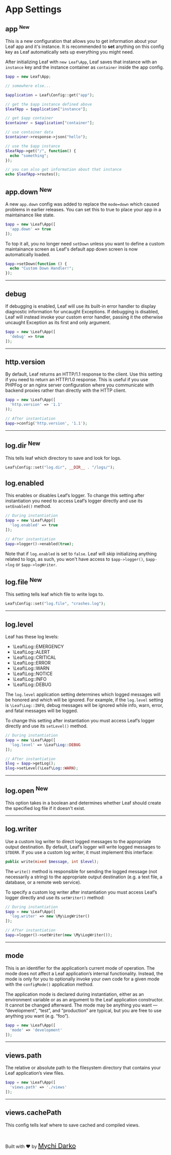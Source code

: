 # App Settings
<!-- markdownlint-disable no-inline-html -->

## app <sup class="new-tag-1"><small>New</small></sup>

This is a new configuration that allows you to get information about your Leaf app and it's instance. It is recommended to **set** anything on this config key as Leaf automatically sets up everything you might need.

After initializing Leaf with `new Leaf\App`, Leaf saves that instance with an `instance` key and the instance container as `container` inside the app config.

```php
$app = new Leaf\App;

// somewhere else...

$application = Leaf\Config::get("app");

// get the $app instance defined above
$leafApp = $application["instance"];

// get $app container
$container = $application["container"];

// use container data
$container->response->json("hello");

// use the $app instance
$leafApp->get("/", function() {
  echo "something";
});

// you can also get information about that instance
echo $leafApp->routes();
```

## app.down <sup class="new-tag-1">New</sup>

A new `app.down` config was added to replace the `mode=down` which caused problems in earlier releases. You can set this to true to place your app in a maintainance like state.

```php
$app = new \Leaf\App([
  'app.down' => true
]);
```

To top it all, you no longer need `setDown` unless you want to define a custom maintainance screen as Leaf's default app down screen is now automatically loaded.

```php
$app->setDown(function () {
  echo "Custom Down Handler!";
});
```

<hr>

## debug

If debugging is enabled, Leaf will use its built-in error handler to display diagnostic information for uncaught Exceptions. If debugging is disabled, Leaf will instead invoke your custom error handler, passing it the otherwise uncaught Exception as its first and only argument.

```php
$app = new \Leaf\App([
  'debug' => true
]);
```

<hr>

## http.version

By default, Leaf returns an HTTP/1.1 response to the client. Use this setting if you need to return an HTTP/1.0 response. This is useful if you use PHPFog or an nginx server configuration where you communicate with backend proxies rather than directly with the HTTP client.

```php
$app = new \Leaf\App([
  'http.version' => '1.1'
));

// After instantiation
$app->config('http.version', '1.1');
```

<hr>

## log.dir <sup class="new-tag-1">New</sup>

This tells leaf which directory to save and look for logs.

```php
Leaf\Config::set("log.dir", __DIR__ . "/logs/");
```

## log.enabled

This enables or disables Leaf’s logger. To change this setting after instantiation you need to access Leaf’s logger directly and use its `setEnabled()` method.

```php
// During instantiation
$app = new \Leaf\App([
  'log.enabled' => true
]);

// After instantiation
$app->logger()->enabled(true);
```

Note that if `log.enabled` is set to `false`. Leaf will skip initializing anything related to logs, as such, you won't have access to `$app->logger()`, `$app->log` or `$app->logWriter`.

## log.file <sup class="new-tag-1">New</sup>

This setting tells leaf which file to write logs to.

```php
Leaf\Config::set("log.file", "crashes.log");
```

<hr>

## log.level

Leaf has these log levels:

- \Leaf\Log::EMERGENCY
- \Leaf\Log::ALERT
- \Leaf\Log::CRITICAL
- \Leaf\Log::ERROR
- \Leaf\Log::WARN
- \Leaf\Log::NOTICE
- \Leaf\Log::INFO
- \Leaf\Log::DEBUG

The `log.level` application setting determines which logged messages will be honored and which will be ignored. For example, if the `log.level` setting is `\Leaf\Log::INFO`, debug messages will be ignored while info, warn, error, and fatal messages will be logged.

To change this setting after instantiation you must access Leaf’s logger directly and use its `setLevel()` method.

```php
// During instantiation
$app = new \Leaf\App([
  'log.level' => \Leaf\Log::DEBUG
]);

// After instantiation
$log = $app->getLog();
$log->setLevel(\Leaf\Log::WARN);
```

<hr>

## log.open <sup class="new-tag-1">New</sup>

This option takes in a boolean and determines whether Leaf should create the specified log file if it doesn't exist.

<hr>

## log.writer

Use a custom log writer to direct logged messages to the appropriate output destination. By default, Leaf’s logger will write logged messages to `STDERR`. If you use a custom log writer, it must implement this interface:

```php
public write(mixed $message, int $level);
```

The `write()` method is responsible for sending the logged message (not necessarily a string) to the appropriate output destination (e.g. a text file, a database, or a remote web service).

To specify a custom log writer after instantiation you must access Leaf’s logger directly and use its `setWriter()` method:

```php
// During instantiation
$app = new \Leaf\App([
  'log.writer' => new \My\LogWriter()
]);

// After instantiation
$app->logger()->setWriter(new \My\LogWriter());
```

<hr>

## mode

This is an identifier for the application’s current mode of operation. The mode does not affect a Leaf application’s internal functionality. Instead, the mode is only for you to optionally invoke your own code for a given mode with the `configMode()` application method.

The application mode is declared during instantiation, either as an environment variable or as an argument to the Leaf application constructor. It cannot be changed afterward. The mode may be anything you want — “development”, “test”, and “production” are typical, but you are free to use anything you want (e.g. “foo”).

```php
$app = new \Leaf\App([
  'mode' => 'development'
]);
```

<hr>

## views.path

The relative or absolute path to the filesystem directory that contains your Leaf application’s view files.

```php
$app = new \Leaf\App([
  'views.path' => './views'
]);
```

<hr>

## views.cachePath

This config tells leaf where to save cached and compiled views.

<br>

Built with ❤ by <a href="https://mychi.netlify.app" style="font-size: 20px; color: #111;" target="_blank">Mychi Darko</a>
